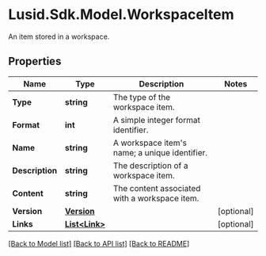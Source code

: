 # Lusid.Sdk.Model.WorkspaceItem
An item stored in a workspace.

## Properties

Name | Type | Description | Notes
------------ | ------------- | ------------- | -------------
**Type** | **string** | The type of the workspace item. | 
**Format** | **int** | A simple integer format identifier. | 
**Name** | **string** | A workspace item&#39;s name; a unique identifier. | 
**Description** | **string** | The description of a workspace item. | 
**Content** | **string** | The content associated with a workspace item. | 
**Version** | [**Version**](Version.md) |  | [optional] 
**Links** | [**List&lt;Link&gt;**](Link.md) |  | [optional] 

[[Back to Model list]](../README.md#documentation-for-models) [[Back to API list]](../README.md#documentation-for-api-endpoints) [[Back to README]](../README.md)

